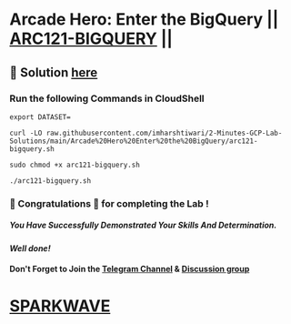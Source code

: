 # Arcade Hero: Enter the BigQuery || [ARC121-BIGQUERY](https://www.cloudskillsboost.google/focuses/83835?&parent=catalog) ||

## 🔑 Solution [here](https://www.youtube.com/@sparkwave.01)

### Run the following Commands in CloudShell

```
export DATASET=
```
```
curl -LO raw.githubusercontent.com/imharshtiwari/2-Minutes-GCP-Lab-Solutions/main/Arcade%20Hero%20Enter%20the%20BigQuery/arc121-bigquery.sh

sudo chmod +x arc121-bigquery.sh

./arc121-bigquery.sh
```

### 🐼 Congratulations 🎉 for completing the Lab !

##### *You Have Successfully Demonstrated Your Skills And Determination.*

#### *Well done!*

#### Don't Forget to Join the [Telegram Channel](https://t.me/sparkwave.01) & [Discussion group](https://t.me/sparkwave.01chats)

# [SPARKWAVE](https://www.youtube.com/@sparkwave.01)
